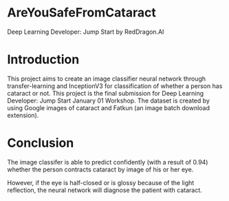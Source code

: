 # AreYouSafeFromCataract
Deep Learning Developer: Jump Start by RedDragon.AI

# Introduction
This project aims to create an image classifier neural network through transfer-learning and InceptionV3 for classification of whether a person has cataract or not. This project is the final submission for Deep Learning Developer: Jump Start January 01 Workshop. The dataset is created by using Google images of cataract and Fatkun (an image batch download extension).

# Conclusion
The image classifer is able to predict confidently (with a result of 0.94) whether the person contracts cataract by image of his or her eye.

However, if the eye is half-closed or is glossy because of the light reflection, the neural network will diagnose the patient with cataract.

